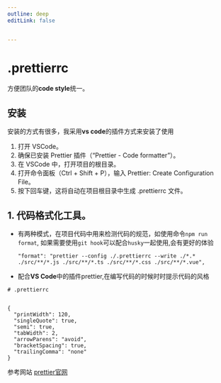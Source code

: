 ```yaml
---
outline: deep
editLink: false


---
```


# .prettierrc
  方便团队的**code style**统一。


## 安装
安装的方式有很多，我采用**vs code**的插件方式来安装了使用

1.	打开 VSCode。
2.	确保已安装 Prettier 插件（“Prettier - Code formatter”）。
3.	在 VSCode 中，打开项目的根目录。
4.	打开命令面板（Ctrl + Shift + P），输入 Prettier: Create Configuration File。
5.	按下回车键，这将自动在项目根目录中生成 .prettierrc 文件。  


## 1. 代码格式化工具。

- 有两种模式，在项目代码中用来检测代码的规范，如使用命令`npm run format`, 如果需要使用`git hook`可以配合`husky`一起使用,会有更好的体验
  ```
  "format": "prettier --config ./.prettierrc --write ./*.* ./src/**/*.js ./src/**/*.ts ./src/**/*.css ./src/**/*.vue",
  ```

- 配合**VS Code**中的插件prettier,在编写代码的时候时时提示代码的风格

```
# .prettierrc


{
  "printWidth": 120,
  "singleQuote": true,
  "semi": true,
  "tabWidth": 2,
  "arrowParens": "avoid",
  "bracketSpacing": true,
  "trailingComma": "none"
}
```



参考网站
[prettier官网](https://prettier.io/docs/en/options.html)
